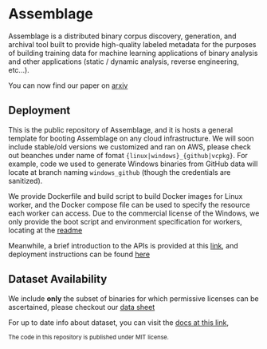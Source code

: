 # Assemblage

Assemblage is a distributed binary corpus discovery, generation, and archival tool built to provide high-quality labeled metadata for the purposes of building training data for machine learning applications of binary analysis and other applications (static / dynamic analysis, reverse engineering, etc...).  

You can now find our paper on [arxiv](https://arxiv.org/abs/2405.03991)  

## Deployment

This is the public repository of Assemblage, and it is hosts a general template for booting Assemblage on any cloud infrastructure. We will soon include stable/old versions we customized and ran on AWS, please check out beanches under name of fomat `{linux|windows}_{github|vcpkg}`. For example, code we used to generate Windows binaries from GitHub data will locate at branch naming `windows_github` (though the credentials are sanitized).

We provide Dockerfile and build script to build Docker images for Linux worker, and the Docker compose file can be used to specify the resource each worker can access. Due to the commercial license of the Windows, we only provide the boot script and environment specification for workers, locating at the [readme](assemblage/windows/README.md)

Meanwhile, a brief introduction to the APIs is provided at this [link](assemblage/README.md#workers-api-and-deployment), and deployment instructions can be found [here](https://assemblagedocs.readthedocs.io/en/latest/deployment.html)

## Dataset Availability

We include __only__ the subset of binaries for which permissive licenses can be ascertained, please checkout our [data sheet](https://assemblage-dataset.net/assets/total-datasheet.pdf)

For up to date info about dataset, you can visit the [docs at this link](https://assemblagedocs.readthedocs.io/en/latest/dataset.html), 

<sub>The code in this repository is published under MIT license.</sub>
